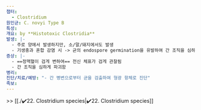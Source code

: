 ```yaml
---
챕터:
  - Clostridium
원인균: C. novyi Type B
특성: 
개요: by **Histotoxic Clostridia**
발생: |-
  - 주로 양에서 발생하지만, 소/말/돼지에서도 발생
  - 기생충과 혼합 감염 시 -> 균의 endospore germination을 유발하여 간 조직을 심하게 파괴함
증상: |-
  - ==정맥혈이 검게 변하여== 전신 체표가 검게 관찰됨
  - 간 조직을 심하게 파괴함
병리: 
진단/치료/예방: "- 간 병변으로부터 균을 검출하여 형광 항체로 진단"
족보: 
---
```

\>> [[./✔️22. Clostridium species|✔️22. Clostridium species]]